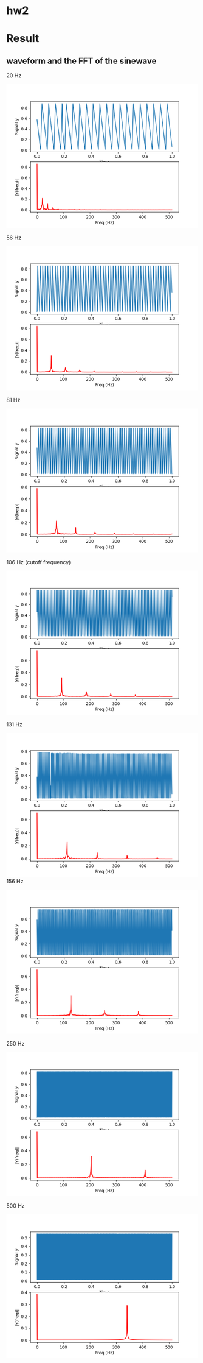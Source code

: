 # hw2
# Result
## waveform and the FFT of the sinewave
20 Hz

  ![](20.png)

56 Hz

  ![](56.png)

81 Hz

  ![](81.png)

106 Hz (cutoff frequency)

  ![](106.png)

131 Hz

  ![](131.png)
156 Hz

  ![](156.png)

250 Hz

  ![](250.png)

500 Hz

  ![](500.png)

